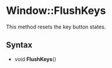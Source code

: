 # Window::FlushKeys #
This method resets the key button states.

## Syntax ##
- void **FlushKeys**()
